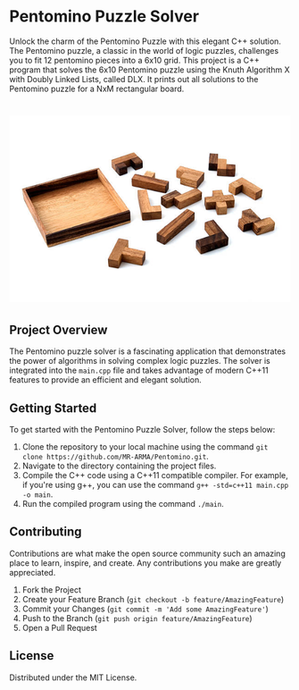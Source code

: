# Pentomino Puzzle Solver

Unlock the charm of the Pentomino Puzzle with this elegant C++ solution. The Pentomino puzzle, a classic in the world of logic puzzles, challenges you to fit 12 pentomino pieces into a 6x10 grid. This project is a C++ program that solves the 6x10 Pentomino puzzle using the Knuth Algorithm X with Doubly Linked Lists, called DLX. It prints out all solutions to the Pentomino puzzle for a NxM rectangular board.

# <center> ![Pentomino Puzzle](pictures/pentomino.jpg)

## Project Overview

The Pentomino puzzle solver is a fascinating application that demonstrates the power of algorithms in solving complex logic puzzles. The solver is integrated into the `main.cpp` file and takes advantage of modern C++11 features to provide an efficient and elegant solution.

## Getting Started

To get started with the Pentomino Puzzle Solver, follow the steps below:

1. Clone the repository to your local machine using the command `git clone https://github.com/MR-ARMA/Pentomino.git`.
2. Navigate to the directory containing the project files.
3. Compile the C++ code using a C++11 compatible compiler. For example, if you're using g++, you can use the command `g++ -std=c++11 main.cpp -o main`.
4. Run the compiled program using the command `./main`.

## Contributing

Contributions are what make the open source community such an amazing place to learn, inspire, and create. Any contributions you make are greatly appreciated.

1. Fork the Project
2. Create your Feature Branch (`git checkout -b feature/AmazingFeature`)
3. Commit your Changes (`git commit -m 'Add some AmazingFeature'`)
4. Push to the Branch (`git push origin feature/AmazingFeature`)
5. Open a Pull Request

## License

Distributed under the MIT License.
